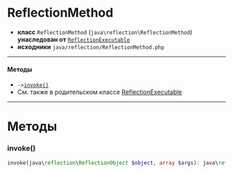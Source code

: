 # ReflectionMethod

- **класс** `ReflectionMethod` (`java\reflection\ReflectionMethod`) **унаследован от** [`ReflectionExecutable`](https://github.com/VenityStudio/java-reflection-ext/blob/master/api-docs/classes/java/reflection/ReflectionExecutable.ru.md)
- **исходники** `java/reflection/ReflectionMethod.php`

---

#### Методы

- `->`[`invoke()`](#method-invoke)
- См. также в родительском классе [ReflectionExecutable](https://github.com/VenityStudio/java-reflection-ext/blob/master/api-docs/classes/java/reflection/ReflectionExecutable.ru.md)

---
# Методы

<a name="method-invoke"></a>

### invoke()
```php
invoke(java\reflection\ReflectionObject $object, array $args): java\reflection\ReflectionObject
```